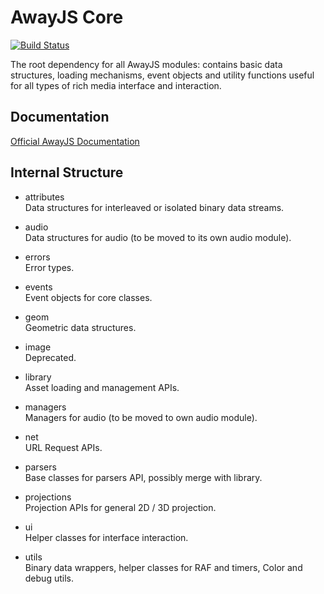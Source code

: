 # AwayJS Core
[![Build Status](https://travis-ci.org/awayjs/core.svg?branch=dev)](https://travis-ci.org/awayjs/core)

The root dependency for all AwayJS modules: contains basic data structures, loading mechanisms, 
event objects and utility functions useful for all types of rich media interface and interaction.

## Documentation

[Official AwayJS Documentation](https://awayjs.github.io/docs/core)

## Internal Structure

* attributes<br>
Data structures for interleaved or isolated binary data streams.

* audio<br>
Data structures for audio (to be moved to its own audio module).

* errors<br>
Error types.

* events<br>
Event objects for core classes.

* geom<br>
Geometric data structures.

* image<br>
Deprecated.

* library<br>
Asset loading and management APIs.

* managers<br>
Managers for audio (to be moved to own audio module).

* net<br>
URL Request APIs.

* parsers<br>
Base classes for parsers API, possibly merge with library.

* projections<br>
Projection APIs for general 2D / 3D projection.

* ui<br>
Helper classes for interface interaction.

* utils<br>
Binary data wrappers, helper classes for RAF and timers, Color and debug utils.